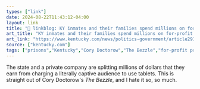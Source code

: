 ```yaml
---
types: ["link"]
date: 2024-08-22T11:43:12-04:00
layout: link
title: "🔗 linkblog: KY inmates and their families spend millions on for-profit computer tablets'"
art_title: "KY inmates and their families spend millions on for-profit computer tablets"
art_link: "https://www.kentucky.com/news/politics-government/article291264970.html"
source: ["kentucky.com"]
tags: ["prisons","Kentucky","Cory Doctorow","The Bezzle","for-profit prisons"]
---
```

The state and a private company are splitting millions of dollars that they earn from charging a literally captive audience to use tablets. This is straight out of Cory Doctorow's *The Bezzle*, and I hate it so, so much.
